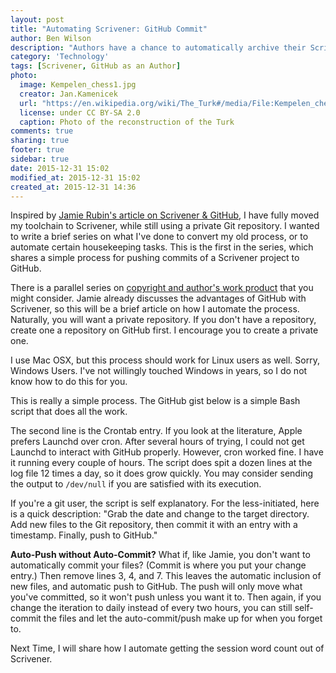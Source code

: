 ```yaml
---
layout: post
title: "Automating Scrivener: GitHub Commit"
author: Ben Wilson
description: "Authors have a chance to automatically archive their Scrivener files using GitHub with this simple script."
category: 'Technology'
tags: [Scrivener, GitHub as an Author]
photo:
  image: Kempelen_chess1.jpg
  creator: Jan.Kamenicek
  url: "https://en.wikipedia.org/wiki/The_Turk#/media/File:Kempelen_chess1.jpg"
  license: under CC BY-SA 2.0
  caption: Photo of the reconstruction of the Turk
comments: true
sharing: true
footer: true
sidebar: true
date: 2015-12-31 15:02
modified_at: 2015-12-31 15:02
created_at: 2015-12-31 14:36
---
```


Inspired by [Jamie Rubin's article on Scrivener & GitHub](http://www.jamierubin.net/2015/12/22/tracking-the-things-i-make-with-github/), I have fully moved my toolchain to Scrivener, while still using a private Git repository. I wanted to write a brief series on what I've done to convert my old process, or to automate certain housekeeping tasks. This is the first in the series, which shares a simple process for pushing commits of a Scrivener project to GitHub.

<!-- more -->

There is a parallel series on [copyright and author's work product](/writing/copyright-overview/) that you might consider. Jamie already discusses the advantages of GitHub with Scrivener, so this will be a brief article on how I automate the process. Naturally, you will want a private repository. If you don't have a repository, create one a repository on GitHub first. I encourage you to create a private one.

I use Mac OSX, but this process should work for Linux users as well. Sorry, Windows Users. I've not willingly touched Windows in years, so I do not know how to do this for you.

This is really a simple process. The GitHub gist below is a simple Bash script that does all the work.

<script src="https://gist.github.com/Merovex/a31c9378a96c71338b33.js"></script>

The second line is the Crontab entry. If you look at the literature, Apple prefers Launchd over cron. After several hours of trying, I could not get Launchd to interact with GitHub properly. However, cron worked fine. I have it running every couple of hours. The script does spit a dozen lines at the log file 12 times a day, so it does grow quickly. You may consider sending the output to `/dev/null` if you are satisfied with its execution.

If you're a git user, the script is self explanatory. For the less-initiated, here is a quick description: "Grab the date and change to the target directory. Add new files to the Git repository, then commit it with an entry with a timestamp. Finally, push to GitHub."

**Auto-Push without Auto-Commit?** What if, like Jamie, you don't want to automatically commit your files? (Commit is where you put your change entry.) Then remove lines 3, 4, and 7. This leaves the automatic inclusion of new files, and automatic push to GitHub. The push will only move what you've committed, so it won't push unless you want it to. Then again, if you change the iteration to daily instead of every two hours, you can still self-commit the files and let the auto-commit/push make up for when you forget to.

Next Time, I will share how I automate getting the session word count out of Scrivener.


